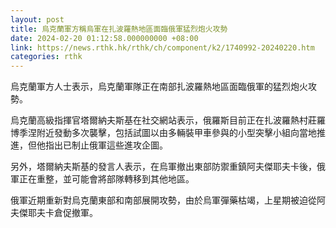 ```yaml
---
layout: post
title: 烏克蘭軍方稱烏軍在扎波羅熱地區面臨俄軍猛烈炮火攻勢
date: 2024-02-20 01:12:58.000000000 +08:00
link: https://news.rthk.hk/rthk/ch/component/k2/1740992-20240220.htm
categories: rthk
---
```


烏克蘭軍方人士表示，烏克蘭軍隊正在南部扎波羅熱地區面臨俄軍的猛烈炮火攻勢。

烏克蘭高級指揮官塔爾納夫斯基在社交網站表示，俄羅斯目前正在扎波羅熱村莊羅博季涅附近發動多次襲擊，包括試圖以由多輛裝甲車參與的小型突擊小組向當地推進，但他指出已制止俄軍這些進攻企圖。

另外，塔爾納夫斯基的發言人表示，在烏軍撤出東部防禦重鎮阿夫傑耶夫卡後，俄軍正在重整，並可能會將部隊轉移到其他地區。

俄軍近期重新對烏克蘭東部和南部展開攻勢，由於烏軍彈藥枯竭，上星期被迫從阿夫傑耶夫卡倉促撤軍。
